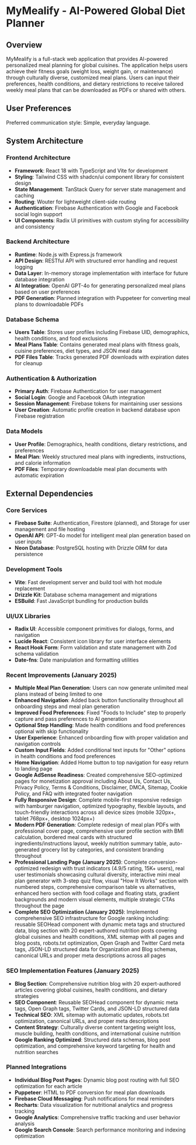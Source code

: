 # MyMealify - AI-Powered Global Diet Planner

## Overview

MyMealify is a full-stack web application that provides AI-powered personalized meal planning for global cuisines. The application helps users achieve their fitness goals (weight loss, weight gain, or maintenance) through culturally diverse, customized meal plans. Users can input their preferences, health conditions, and dietary restrictions to receive tailored weekly meal plans that can be downloaded as PDFs or shared with others.

## User Preferences

Preferred communication style: Simple, everyday language.

## System Architecture

### Frontend Architecture
- **Framework**: React 18 with TypeScript and Vite for development
- **Styling**: Tailwind CSS with shadcn/ui component library for consistent design
- **State Management**: TanStack Query for server state management and caching
- **Routing**: Wouter for lightweight client-side routing
- **Authentication**: Firebase Authentication with Google and Facebook social login support
- **UI Components**: Radix UI primitives with custom styling for accessibility and consistency

### Backend Architecture
- **Runtime**: Node.js with Express.js framework
- **API Design**: RESTful API with structured error handling and request logging
- **Data Layer**: In-memory storage implementation with interface for future database integration
- **AI Integration**: OpenAI GPT-4o for generating personalized meal plans based on user preferences
- **PDF Generation**: Planned integration with Puppeteer for converting meal plans to downloadable PDFs

### Database Schema
- **Users Table**: Stores user profiles including Firebase UID, demographics, health conditions, and food exclusions
- **Meal Plans Table**: Contains generated meal plans with fitness goals, cuisine preferences, diet types, and JSON meal data
- **PDF Files Table**: Tracks generated PDF downloads with expiration dates for cleanup

### Authentication & Authorization
- **Primary Auth**: Firebase Authentication for user management
- **Social Login**: Google and Facebook OAuth integration
- **Session Management**: Firebase tokens for maintaining user sessions
- **User Creation**: Automatic profile creation in backend database upon Firebase registration

### Data Models
- **User Profile**: Demographics, health conditions, dietary restrictions, and preferences
- **Meal Plan**: Weekly structured meal plans with ingredients, instructions, and calorie information
- **PDF Files**: Temporary downloadable meal plan documents with automatic expiration

## External Dependencies

### Core Services
- **Firebase Suite**: Authentication, Firestore (planned), and Storage for user management and file hosting
- **OpenAI API**: GPT-4o model for intelligent meal plan generation based on user inputs
- **Neon Database**: PostgreSQL hosting with Drizzle ORM for data persistence

### Development Tools
- **Vite**: Fast development server and build tool with hot module replacement
- **Drizzle Kit**: Database schema management and migrations
- **ESBuild**: Fast JavaScript bundling for production builds

### UI/UX Libraries
- **Radix UI**: Accessible component primitives for dialogs, forms, and navigation
- **Lucide React**: Consistent icon library for user interface elements
- **React Hook Form**: Form validation and state management with Zod schema validation
- **Date-fns**: Date manipulation and formatting utilities

### Recent Improvements (January 2025)
- **Multiple Meal Plan Generation**: Users can now generate unlimited meal plans instead of being limited to one
- **Enhanced Navigation**: Added back button functionality throughout all onboarding steps and meal plan generation
- **Improved Food Preferences**: Fixed "Foods to Include" step to properly capture and pass preferences to AI generation
- **Optional Step Handling**: Made health conditions and food preferences optional with skip functionality
- **User Experience**: Enhanced onboarding flow with proper validation and navigation controls
- **Custom Input Fields**: Added conditional text inputs for "Other" options in health conditions and food preferences
- **Home Navigation**: Added Home button to top navigation for easy return to landing page
- **Google AdSense Readiness**: Created comprehensive SEO-optimized pages for monetization approval including About Us, Contact Us, Privacy Policy, Terms & Conditions, Disclaimer, DMCA, Sitemap, Cookie Policy, and FAQ with integrated footer navigation
- **Fully Responsive Design**: Complete mobile-first responsive redesign with hamburger navigation, optimized typography, flexible layouts, and touch-friendly interactions across all device sizes (mobile 320px+, tablet 768px+, desktop 1024px+)
- **Modern PDF Generation**: Complete redesign of meal plan PDFs with professional cover page, comprehensive user profile section with BMI calculation, bordered meal cards with structured ingredients/instructions layout, weekly nutrition summary table, auto-generated grocery list by categories, and consistent branding throughout
- **Professional Landing Page (January 2025)**: Complete conversion-optimized redesign with trust indicators (4.9/5 rating, 15K+ users), real user testimonials showcasing cultural diversity, interactive mini meal plan generator with 3-step quiz flow, visual "How It Works" section with numbered steps, comprehensive comparison table vs alternatives, enhanced hero section with food collage and floating stats, gradient backgrounds and modern visual elements, multiple strategic CTAs throughout the page
- **Complete SEO Optimization (January 2025)**: Implemented comprehensive SEO infrastructure for Google ranking including: reusable SEOHead component with dynamic meta tags and structured data, blog section with 20 expert-authored nutrition posts covering global cuisines and health conditions, XML sitemap with all pages and blog posts, robots.txt optimization, Open Graph and Twitter Card meta tags, JSON-LD structured data for Organization and Blog schemas, canonical URLs and proper meta descriptions across all pages

### SEO Implementation Features (January 2025)
- **Blog Section**: Comprehensive nutrition blog with 20 expert-authored articles covering global cuisines, health conditions, and dietary strategies
- **SEO Component**: Reusable SEOHead component for dynamic meta tags, Open Graph tags, Twitter Cards, and JSON-LD structured data
- **Technical SEO**: XML sitemap with automatic updates, robots.txt optimization, canonical URLs, and proper meta descriptions
- **Content Strategy**: Culturally diverse content targeting weight loss, muscle building, health conditions, and international cuisine nutrition
- **Google Ranking Optimized**: Structured data schemas, blog post optimization, and comprehensive keyword targeting for health and nutrition searches

### Planned Integrations
- **Individual Blog Post Pages**: Dynamic blog post routing with full SEO optimization for each article
- **Puppeteer**: HTML to PDF conversion for meal plan downloads
- **Firebase Cloud Messaging**: Push notifications for meal reminders
- **Recharts**: Data visualization for nutritional analytics and progress tracking
- **Google Analytics**: Comprehensive traffic tracking and user behavior analysis
- **Google Search Console**: Search performance monitoring and indexing optimization
